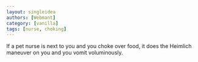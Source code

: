```yaml
---
layout: singleidea
authors: [Webmant]
category: [vanilla]
tags: [nurse, choking]
---
```

If a pet nurse is next to you and you choke over food, it does the Heimlich maneuver on you and you vomit voluminously.
